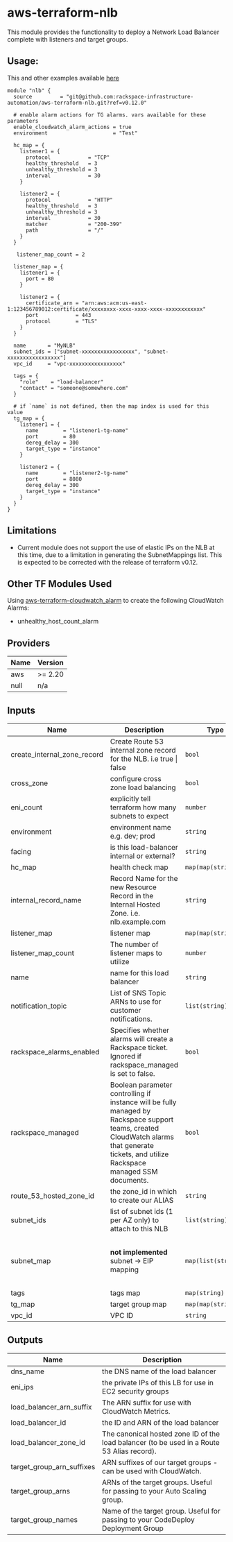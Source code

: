 # aws-terraform-nlb

This module provides the functionality to deploy a Network Load Balancer complete with listeners and target groups.

## Usage:

This and other examples available [here](examples/)

```HCL
module "nlb" {
  source         = "git@github.com:rackspace-infrastructure-automation/aws-terraform-nlb.git?ref=v0.12.0"

  # enable alarm actions for TG alarms. vars available for these parameters
  enable_cloudwatch_alarm_actions = true
  environment                     = "Test"

  hc_map = {
    listener1 = {
      protocol            = "TCP"
      healthy_threshold   = 3
      unhealthy_threshold = 3
      interval            = 30
    }

    listener2 = {
      protocol            = "HTTP"
      healthy_threshold   = 3
      unhealthy_threshold = 3
      interval            = 30
      matcher             = "200-399"
      path                = "/"
    }
  }

   listener_map_count = 2

  listener_map = {
    listener1 = {
      port = 80
    }

    listener2 = {
      certificate_arn = "arn:aws:acm:us-east-1:123456789012:certificate/xxxxxxxx-xxxx-xxxx-xxxx-xxxxxxxxxxxx"
      port            = 443
      protocol        = "TLS"
    }
  }

  name       = "MyNLB"
  subnet_ids = ["subnet-xxxxxxxxxxxxxxxxx", "subnet-xxxxxxxxxxxxxxxxx"]
  vpc_id     = "vpc-xxxxxxxxxxxxxxxxx"

  tags = {
    "role"    = "load-balancer"
    "contact" = "someone@somewhere.com"
  }

  # if `name` is not defined, then the map index is used for this value
  tg_map = {
    listener1 = {
      name        = "listener1-tg-name"
      port        = 80
      dereg_delay = 300
      target_type = "instance"
    }

    listener2 = {
      name        = "listener2-tg-name"
      port        = 8080
      dereg_delay = 300
      target_type = "instance"
    }
  }
}
```

## Limitations

- Current module does not support the use of elastic IPs on the NLB at this time, due to a limitation in generating the SubnetMappings list.  This is expected to be corrected with the release of terraform v0.12.

## Other TF Modules Used

Using [aws-terraform-cloudwatch\_alarm](https://github.com/rackspace-infrastructure-automation/aws-terraform-cloudwatch_alarm) to create the following CloudWatch Alarms:
  - unhealthy\_host\_count\_alarm

## Providers

| Name | Version |
|------|---------|
| aws | >= 2.20 |
| null | n/a |

## Inputs

| Name | Description | Type | Default | Required |
|------|-------------|------|---------|:-----:|
| create\_internal\_zone\_record | Create Route 53 internal zone record for the NLB. i.e true \| false | `bool` | `false` | no |
| cross\_zone | configure cross zone load balancing | `bool` | `true` | no |
| eni\_count | explicitly tell terraform how many subnets to expect | `number` | `0` | no |
| environment | environment name e.g. dev; prod | `string` | `"test"` | no |
| facing | is this load-balancer internal or external? | `string` | `"external"` | no |
| hc\_map | health check map | `map(map(string))` | n/a | yes |
| internal\_record\_name | Record Name for the new Resource Record in the Internal Hosted Zone. i.e. nlb.example.com | `string` | `""` | no |
| listener\_map | listener map | `map(map(string))` | n/a | yes |
| listener\_map\_count | The number of listener maps to utilize | `number` | `1` | no |
| name | name for this load balancer | `string` | n/a | yes |
| notification\_topic | List of SNS Topic ARNs to use for customer notifications. | `list(string)` | `[]` | no |
| rackspace\_alarms\_enabled | Specifies whether alarms will create a Rackspace ticket.  Ignored if rackspace\_managed is set to false. | `bool` | `false` | no |
| rackspace\_managed | Boolean parameter controlling if instance will be fully managed by Rackspace support teams, created CloudWatch alarms that generate tickets, and utilize Rackspace managed SSM documents. | `bool` | `true` | no |
| route\_53\_hosted\_zone\_id | the zone\_id in which to create our ALIAS | `string` | `""` | no |
| subnet\_ids | list of subnet ids (1 per AZ only) to attach to this NLB | `list(string)` | n/a | yes |
| subnet\_map | **not implemented** subnet -> EIP mapping | `map(list(string))` | <pre>{<br>  "0": [<br>    "eip-1",<br>    "subnet-1"<br>  ]<br>}</pre> | no |
| tags | tags map | `map(string)` | `{}` | no |
| tg\_map | target group map | `map(map(string))` | n/a | yes |
| vpc\_id | VPC ID | `string` | n/a | yes |

## Outputs

| Name | Description |
|------|-------------|
| dns\_name | the DNS name of the load balancer |
| eni\_ips | the private IPs of this LB for use in EC2 security groups |
| load\_balancer\_arn\_suffix | The ARN suffix for use with CloudWatch Metrics. |
| load\_balancer\_id | the ID and ARN of the load balancer |
| load\_balancer\_zone\_id | The canonical hosted zone ID of the load balancer (to be used in a Route 53 Alias record). |
| target\_group\_arn\_suffixes | ARN suffixes of our target groups - can be used with CloudWatch. |
| target\_group\_arns | ARNs of the target groups. Useful for passing to your Auto Scaling group. |
| target\_group\_names | Name of the target group. Useful for passing to your CodeDeploy Deployment Group |

